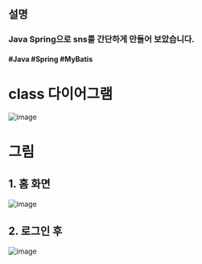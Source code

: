 ## 설명
### Java Spring으로 sns를 간단하게 만들어 보았습니다.

#### #Java #Spring #MyBatis


# class 다이어그램
![image](https://github.com/flashdragon/JavaBird/assets/35221784/e2ea88a5-1704-40f7-a539-7db2830bf6fa)



# 그림
## 1. 홈 화면
![image](https://github.com/flashdragon/JavaBird/assets/35221784/44b17db8-52c8-48ff-a171-e0e56cb9605d)
## 2. 로그인 후
![image](https://github.com/flashdragon/JavaBird/assets/35221784/a2bef24e-c272-4183-a3f0-f3f18d5678f6)

